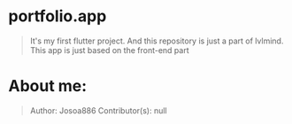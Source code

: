 # portfolio.app
> It's my first flutter project.
> And this repository is just a part of lvlmind.
> This app is just based on the front-end part


# About me:
 > Author: Josoa886
 > Contributor(s): null 
